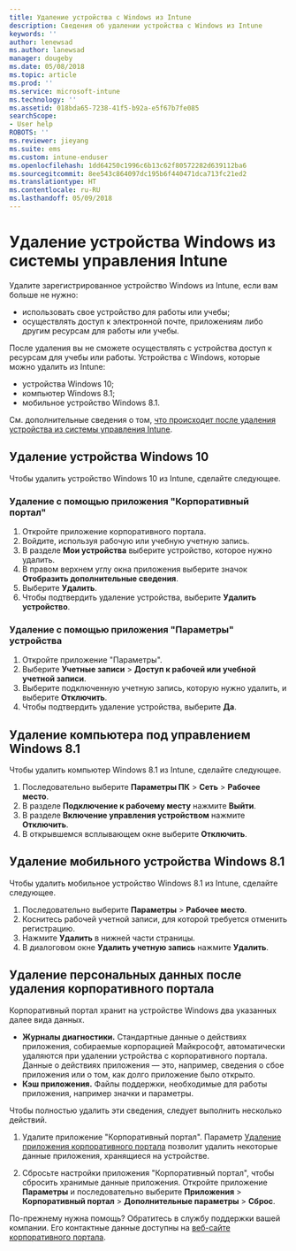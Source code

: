 ```yaml
---
title: Удаление устройства с Windows из Intune
description: Сведения об удалении устройства с Windows из Intune
keywords: ''
author: lenewsad
ms.author: lanewsad
manager: dougeby
ms.date: 05/08/2018
ms.topic: article
ms.prod: ''
ms.service: microsoft-intune
ms.technology: ''
ms.assetid: 018bda65-7238-41f5-b92a-e5f67b7fe085
searchScope:
- User help
ROBOTS: ''
ms.reviewer: jieyang
ms.suite: ems
ms.custom: intune-enduser
ms.openlocfilehash: 1dd64250c1996c6b13c62f80572282d639112ba6
ms.sourcegitcommit: 8ee543c864097dc195b6f440471dca713fc21ed2
ms.translationtype: HT
ms.contentlocale: ru-RU
ms.lasthandoff: 05/09/2018
---
```

# <a name="remove-your-windows-device-from-intune-management"></a>Удаление устройства Windows из системы управления Intune

Удалите зарегистрированное устройство Windows из Intune, если вам больше не нужно:  
* использовать свое устройство для работы или учебы; 
* осуществлять доступ к электронной почте, приложениям либо другим ресурсам для работы или учебы.

После удаления вы не сможете осуществлять с устройства доступ к ресурсам для учебы или работы. Устройства с Windows, которые можно удалить из Intune:  
* устройства Windows 10; 
* компьютер Windows 8.1;
* мобильное устройство Windows 8.1.
 
См. дополнительные сведения о том, [что происходит после удаления устройства из системы управления Intune](what-happens-if-you-unenroll-your-device-from-intune-windows.md).

## <a name="remove-your-windows-10-device"></a>Удаление устройства Windows 10
Чтобы удалить устройство Windows 10 из Intune, сделайте следующее.

### <a name="via-the-company-portal-app"></a>Удаление с помощью приложения "Корпоративный портал"

1. Откройте приложение корпоративного портала.
2. Войдите, используя рабочую или учебную учетную запись.
3. В разделе **Мои устройства** выберите устройство, которое нужно удалить.
4. В правом верхнем углу окна приложения выберите значок **Отобразить дополнительные сведения**.
5. Выберите **Удалить**. 
6. Чтобы подтвердить удаление устройства, выберите **Удалить устройство**.

### <a name="via-device-settings-app"></a>Удаление с помощью приложения "Параметры" устройства
1. Откройте приложение "Параметры". 
2. Выберите **Учетные записи** > **Доступ к рабочей или учебной учетной записи**.
3. Выберите подключенную учетную запись, которую нужно удалить, и выберите **Отключить**.
4. Чтобы подтвердить удаление устройства, выберите **Да**.

## <a name="remove-your-windows-81-computer"></a>Удаление компьютера под управлением Windows 8.1
Чтобы удалить компьютер Windows 8.1 из Intune, сделайте следующее.

1.  Последовательно выберите **Параметры ПК** > **Сеть** > **Рабочее место**.
2.  В разделе **Подключение к рабочему месту** нажмите **Выйти**.
3.  В разделе **Включение управления устройством** нажмите **Отключить**.
4.  В открывшемся всплывающем окне выберите **Отключить**.

## <a name="remove-your-windows-81-mobile-device"></a>Удаление мобильного устройства Windows 8.1
Чтобы удалить мобильное устройство Windows 8.1 из Intune, сделайте следующее.

1.  Последовательно выберите **Параметры** > **Рабочее место**.
2.  Коснитесь рабочей учетной записи, для которой требуется отменить регистрацию.
3.  Нажмите **Удалить** в нижней части страницы.
4.  В диалоговом окне **Удалить учетную запись** нажмите **Удалить**.  
## <a name="removing-your-personal-information-after-removing-the-company-portal"></a>Удаление персональных данных после удаления корпоративного портала
Корпоративный портал хранит на устройстве Windows два указанных далее вида данных.

-   **Журналы диагностики.** Стандартные данные о действиях приложения, собираемые корпорацией Майкрософт, автоматически удаляются при удалении устройства с корпоративного портала. Данные о действиях приложения — это, например, сведения о сбое приложения или о том, как долго приложение было открыто.
-   **Кэш приложения.** Файлы поддержки, необходимые для работы приложения, например значки и параметры.

Чтобы полностью удалить эти сведения, следует выполнить несколько действий.

1. Удалите приложение "Корпоративный портал". Параметр [Удаление приложения корпоративного портала](https://support.microsoft.com/help/4028003/windows-10-uninstall-apps-and-programs) позволит удалить некоторые данные приложения, хранящиеся на устройстве.  

2. Сбросьте настройки приложения "Корпоративный портал", чтобы сбросить хранимые данные приложения. Откройте приложение **Параметры** и последовательно выберите **Приложения** > **Корпоративный портал** > **Дополнительные параметры** > **Сброс**. 

По-прежнему нужна помощь? Обратитесь в службу поддержки вашей компании. Его контактные данные доступны на [веб-сайте корпоративного портала](https://portal.manage.microsoft.com#HelpDeskDialog).